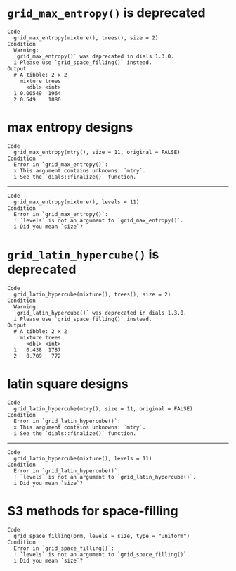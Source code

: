 # `grid_max_entropy()` is deprecated

    Code
      grid_max_entropy(mixture(), trees(), size = 2)
    Condition
      Warning:
      `grid_max_entropy()` was deprecated in dials 1.3.0.
      i Please use `grid_space_filling()` instead.
    Output
      # A tibble: 2 x 2
        mixture trees
          <dbl> <int>
      1 0.00549  1964
      2 0.549    1880

# max entropy designs

    Code
      grid_max_entropy(mtry(), size = 11, original = FALSE)
    Condition
      Error in `grid_max_entropy()`:
      x This argument contains unknowns: `mtry`.
      i See the `dials::finalize()` function.

---

    Code
      grid_max_entropy(mixture(), levels = 11)
    Condition
      Error in `grid_max_entropy()`:
      ! `levels` is not an argument to `grid_max_entropy()`.
      i Did you mean `size`?

# `grid_latin_hypercube()` is deprecated

    Code
      grid_latin_hypercube(mixture(), trees(), size = 2)
    Condition
      Warning:
      `grid_latin_hypercube()` was deprecated in dials 1.3.0.
      i Please use `grid_space_filling()` instead.
    Output
      # A tibble: 2 x 2
        mixture trees
          <dbl> <int>
      1   0.438  1787
      2   0.709   772

# latin square designs

    Code
      grid_latin_hypercube(mtry(), size = 11, original = FALSE)
    Condition
      Error in `grid_latin_hypercube()`:
      x This argument contains unknowns: `mtry`.
      i See the `dials::finalize()` function.

---

    Code
      grid_latin_hypercube(mixture(), levels = 11)
    Condition
      Error in `grid_latin_hypercube()`:
      ! `levels` is not an argument to `grid_latin_hypercube()`.
      i Did you mean `size`?

# S3 methods for space-filling

    Code
      grid_space_filling(prm, levels = size, type = "uniform")
    Condition
      Error in `grid_space_filling()`:
      ! `levels` is not an argument to `grid_space_filling()`.
      i Did you mean `size`?

